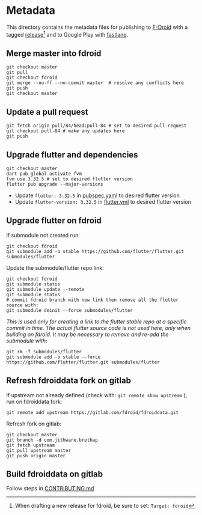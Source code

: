 # Metadata

This directory contains the metadata files for publishing to [F-Droid](https://f-droid.org/docs/All_About_Descriptions_Graphics_and_Screenshots/) with a tagged [release](https://github.com/jithware/brethap/releases/new)[^1] and to Google Play with [fastlane](../../Fastfile). 

[^1]: When drafting a new release for fdroid, be sure to set: `Target: fdroid`

## Merge master into fdroid
```
git checkout master
git pull
git checkout fdroid
git merge --no-ff --no-commit master  # resolve any conflicts here
git push
git checkout master
```

## Update a pull request
```
git fetch origin pull/84/head:pull-84 # set to desired pull request
git checkout pull-84 # make any updates here
git push
```

## Upgrade flutter and dependencies
```
git checkout master
dart pub global activate fvm
fvm use 3.32.5 # set to desired flutter version
flutter pub upgrade --major-versions
```
* Update ```flutter: 3.32.5``` in [pubspec.yaml](../../../pubspec.yaml) to desired flutter version
* Update ```flutter-version: 3.32.5``` in [flutter.yml](../../../.github/workflows/flutter.yml) to desired flutter version

## Upgrade flutter on fdroid
If submodule not created run:
```
git checkout fdroid
git submodule add -b stable https://github.com/flutter/flutter.git submodules/flutter
```
Update the submodule/flutter repo link:
```
git checkout fdroid
git submodule status
git submodule update --remote
git submodule status
# commit fdroid branch with new link then remove all the flutter source with:
git submodule deinit --force submodules/flutter
```
*This is used only for creating a link to the flutter stable repo at a specific commit in time. The actual flutter source code is not used here, only when building on fdroid. It may be necessary to remove and re-add the submodule with:*
```
git rm -f submodules/flutter
git submodule add -b stable --force https://github.com/flutter/flutter.git submodules/flutter
```

## Refresh fdroiddata fork on gitlab
If upstream not already defined (check with: `git remote show upstream` ), run on fdroiddata fork:
```
git remote add upstream https://gitlab.com/fdroid/fdroiddata.git
```
Refresh fork on gitlab:
```
git checkout master
git branch -d com.jithware.brethap
git fetch upstream
git pull upstream master
git push origin master
```

## Build fdroiddata on gitlab
Follow steps in [CONTRIBUTING.md](https://gitlab.com/fdroid/fdroiddata/blob/master/CONTRIBUTING.md#building-it)
